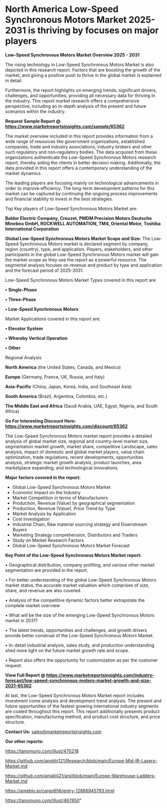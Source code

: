 # North America Low-Speed Synchronous Motors Market 2025-2031 is thriving by focuses on major players

<Strong> Low-Speed Synchronous Motors Market Overview 2025 - 2031</strong>

The rising technology in Low-Speed Synchronous Motors Market is also depicted in this research report. Factors that are boosting the growth of the market, and giving a positive push to thrive in the global market is explained in detail.

Furthermore, the report highlights on emerging trends, significant drivers, challenges, and opportunities, providing all necessary data for thriving in the industry. This report market research offers a comprehensive perspective, including an in-depth analysis of the present and future scenarios within the industry.

<strong>Request Sample Report @ <a href=https://www.marketreportsinsights.com/sample/65362>https://www.marketreportsinsights.com/sample/65362</a></strong>

The market overview included in this report provides information from a wide range of resources like government organizations, established companies, trade and industry associations, industry brokers and other such regulatory and non-regulatory bodies. The data acquired from these organizations authenticate the Low-Speed Synchronous Motors research report, thereby aiding the clients in better decision making. Additionally, the data provided in this report offers a contemporary understanding of the market dynamics.

The leading players are focusing mainly on technological advancements in order to improve efficiency. The long-term development patterns for this market can be captured by continuing the ongoing process improvements and financial stability to invest in the best strategies.

Top Key players of Low-Speed Synchronous Motors Market are:

<strong>Baldor Electric Company, Crouzet, PMDM Precision Motors Deutsche Minebea GmbH, ROCKWELL AUTOMATION, TM4, Oriental Motor, Toshiba International Corporation</strong>

<strong><b>Global Low-Speed Synchronous Motors Market Scope and Size:</b></strong>
The Low-Speed Synchronous Motors market is declared segment by company, region (country), type, and application. Players, stakeholders, and other participants in the global Low-Speed Synchronous Motors market will gain the market scope as they use the report as a powerful resource. The segmental analysis focuses on revenue and product by type and application and the forecast period of 2025-2031.

Low-Speed Synchronous Motors Market Types covered in this report are:

<strong>• Single-Phase

• Three-Phase

• Low-Speed Synchronous Motors</strong>

Market Applications covered in this report are:

<strong>• Elevator System

• Whereby Vertical Operation

• Other</strong> 

Regional Analysis

<strong>North America</strong> (the United States, Canada, and Mexico)

<strong>Europe</strong> (Germany, France, UK, Russia, and Italy)

<strong>Asia-Pacific</strong> (China, Japan, Korea, India, and Southeast Asia)

<strong>South America</strong> (Brazil, Argentina, Colombia, etc.)

<strong>The Middle East and Africa</strong> (Saudi Arabia, UAE, Egypt, Nigeria, and South Africa)

<strong>Go For Interesting Discount Here: <a href=https://www.marketreportsinsights.com/discount/65362>https://www.marketreportsinsights.com/discount/65362</a></strong>

The Low-Speed Synchronous Motors market report provides a detailed analysis of global market size, regional and country-level market size, segmentation market growth, market share, competitive Landscape, sales analysis, impact of domestic and global market players, value chain optimization, trade regulations, recent developments, opportunities analysis, strategic market growth analysis, product launches, area marketplace expanding, and technological innovations.

<strong><b>Major factors covered in the report:</b></strong>
<ul>
  <li>Global Low-Speed Synchronous Motors Market </li>
  <li>Economic Impact on the Industry</li>
  <li>Market Competition in terms of Manufacturers</li>
  <li>Production, Revenue (Value) by geographical segmentation</li>
  <li>Production, Revenue (Value), Price Trend by Type</li>
  <li>Market Analysis by Application</li>
  <li>Cost Investigation</li>
  <li>Industrial Chain, Raw material sourcing strategy and Downstream Buyers</li>
  <li>Marketing Strategy comprehension, Distributors and Traders</li>
  <li>Study on Market Research Factors</li>
  <li>Global Low-Speed Synchronous Motors Market Forecast</li>
</ul>

<strong><b>Key Point of the Low-Speed Synchronous Motors Market report:</b></strong>

• Geographical distribution, company profiling, and various other market segmentation are provided in the report.

• For better understanding of the global Low-Speed Synchronous Motors market status, the accurate market valuation which comprises of size, share, and revenue are also covered.

• Analysis of the competitive dynamic factors better extrapolate the complete market overview

• What will be the size of the emerging Low-Speed Synchronous Motors market in 2031?

• The latest trends, opportunities and challenges, and growth drivers provide better construal of the Low-Speed Synchronous Motors Market.

• In-detail industrial analysis, sales study, and production understanding shed more light on the future market growth rate and scope.

• Report also offers the opportunity for customization as per the customer request.

<strong><b>View Full Report @ <a href=https://www.marketreportsinsights.com/industry-forecast/low-speed-synchronous-motors-market-growth-and-size-2021-65362>https://www.marketreportsinsights.com/industry-forecast/low-speed-synchronous-motors-market-growth-and-size-2021-65362</a></b></strong>


At last, the Low-Speed Synchronous Motors Market report includes investment come analysis and development trend analysis. The present and future opportunities of the fastest growing international industry segments are coated throughout this report. This report additionally presents product specification, manufacturing method, and product cost structure, and price structure.

<strong>Contact Us:</strong>
sales@marketreportsinsights.com

<strong>Our other reports:</strong>

<a href=https://tanomuno.com/illust/470218>https://tanomuno.com/illust/470218</a>

<a href=https://github.com/anokhi121/Research/blob/main/Europe-Mid-IR-Lasers-Market.md>https://github.com/anokhi121/Research/blob/main/Europe-Mid-IR-Lasers-Market.md</a>

<a href=https://github.com/anjaliiii21/anjj/blob/main/Europe-Warehouse-Ladders-Market.md>https://github.com/anjaliiii21/anjj/blob/main/Europe-Warehouse-Ladders-Market.md</a>

<a href=https://ameblo.jp/cargo656/entry-12886945793.html>https://ameblo.jp/cargo656/entry-12886945793.html</a>

<a href=https://tanomuno.com/illust/467850>https://tanomuno.com/illust/467850</a>"
